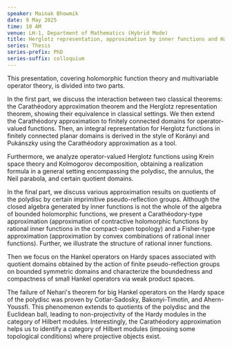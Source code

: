 ```yaml
---
speaker: Mainak Bhowmik
date: 9 May 2025
time: 10 AM
venue: LH-1, Department of Mathematics (Hybrid Mode)
title: Herglotz representation, approximation by inner functions and Hankel operators
series: Thesis
series-prefix: PhD
series-suffix: colloquium
---
```


This presentation, covering holomorphic function theory and multivariable operator theory, is divided into two parts.

In the first part, we discuss the interaction between two classical theorems: the Carathéodory approximation theorem and the Herglotz representation theorem, showing their equivalence in classical settings. We then extend the Carathéodory approximation to finitely connected domains for operator-valued functions. Then, an integral representation for Herglotz functions in finitely connected planar domains is derived in the style of Korányi and Pukánszky using the Carathéodory approximation as a tool.

Furthermore, we analyze operator-valued Herglotz functions using Krein space theory and Kolmogorov decomposition, obtaining a realization formula in a general setting encompassing the polydisc, the annulus, the Neil parabola, and certain quotient domains.

In the final part, we discuss various approximation results on quotients of the polydisc by certain imprimitive pseudo-reflection groups. Although the closed algebra generated by inner functions is not the whole of the algebra of bounded holomorphic functions, we present a Carathéodory-type approximation (approximation of contractive holomorphic functions by rational inner functions in the compact-open topology) and a Fisher-type approximation (approximation by convex combinations of rational inner functions). Further, we illustrate the structure of rational inner functions. 

Then we focus on the Hankel operators on Hardy spaces associated with quotient domains obtained by the action of finite pseudo-reflection groups on bounded symmetric domains and characterize the boundedness and compactness of small Hankel operators via weak product spaces.

The failure of Nehari's theorem for big Hankel operators on the Hardy space of the polydisc was proven by Cotlar-Sadosky, Bakonyi-Timotin, and Ahern-Youssfi. This phenomenon extends to quotients of the polydisc and the Euclidean ball, leading to non-projectivity of the Hardy modules in the category of Hilbert modules. Interestingly, the Carathéodory approximation helps us to identify a category of Hilbert modules (imposing some topological conditions) where projective objects exist.

